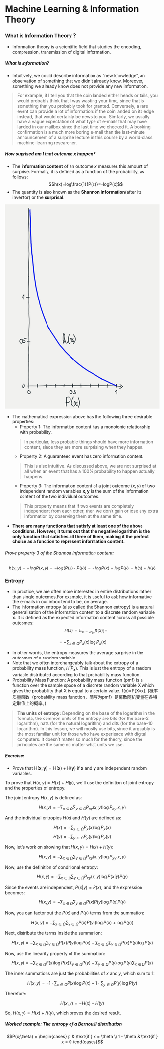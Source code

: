 # Machine Learning & Information Theory

### What is Information Theory？
- Information theory is a scientific field that studies the encoding, compression, transmission of digital information.

##### What is information?
- Intuitively, we could describe information as “new knowledge”, an observation of something that we didn’t already know. Moreover, something we already know does not provide any new information.
>  For example, if I tell you that the coin landed either heads or tails, you would probably think that I was wasting your time, since that is something that you probably took for granted. Conversely, a rare event can provide a lot of information: if the coin landed on its edge instead, that would certainly be news to you. 
> Similarly, we usually have a vague expectation of what type of e-mails that may have landed in our mailbox since the last time we checked it. A booking confirmation is a much more boring e-mail than the last-minute announcement of a surprise lecture in this course by a world-class machine-learning researcher.

##### How suprised am I that outcome x happen?
- The **information content** of an outcome $x$ measures this amount of surprise. Formally, it is defined as a function of the probability, as follows:
$$h(x)=log\frac{1}{P(x)}=-logP(x)$$
- The quantity is also known as the **Shannon information**(after its inventor) or the **surprisal**. 

![](Pictures/InformationTheory01.png)

- The mathematical expression above has the following three desirable properties:
    - Property 1: The information content has a monotonic relationship with probability.
    > In particular, less probable things should have more information content, since they are more surprising when they happen.
    - Property 2: A guaranteed event has zero information content.
    > This is also intuitive. As discussed above, we are not surprised at all when an event that has a 100% probability to happen actually happens.
    - Property 3: The information content of a joint outcome $(x,y)$ of two independent random variables $\pmb x, \pmb y$ is the sum of the information content of the two individual outcomes. 
    > This property means that if two events are completely independent from each other, then we don’t gain or lose any extra information by observing them at the same time.
- **There are many functions that satisfy at least one of the above conditions. However, it turns out that the negative logarithm is the only function that satisfies all three of them, making it the perfect choice as a function to represent information content.**

###### Prove property 3 of the Shannon information content:
$$h(x,y) = -logP(x,y)=-log(P(x)\cdot P(y))=-logP(x)-logP(y)=h(x)+h(y)$$

### Entropy
- In practice, we are often more interested in entire distributions rather than single outcomes.For example, it is useful to ask how informative the e-mails in our inbox tend to be, on average. 
- The information entropy (also called the Shannon entropy) is a natural generalisation of the information content to a discrete random variable $\mathrm{\pmb x}$. It is defined as the expected information content across all possible outcomes:
$$H(x) = \mathbb{E}_{x\sim \mathcal{P}_x}[h(x)] = $$

$$= - \sum_{x\in\Omega}P_x(x)\log P_x(x)$$

- In other words, the entropy measures the average surprise in the outcomes of a random variable.
- Note that we often interchangeably talk about the entropy of a probability mass function, $H(P_{\mathrm{\pmb x}})$. This is just the entropy of a random variable distributed according to that probability mass function.
- Probability Mass Function: A probability mass function (pmf) is a function over the sample space of a discrete random variable X which gives the probability that X is equal to a certain value. f(x)=P[X=x]. (概率质量函数（probability mass function，简写为pmf）是离散随机变量在各特定取值上的概率。)

> **The units of entropy:** Depending on the base of the logarithm in the formula, the common units of the entropy are bits (for the base-2 logarithm), nats (for the natural logarithm) and dits (for the base-10 logarithm). In this lesson, we will mostly use bits, since it arguably is the most familiar unit for those who have experience with digital computers. It doesn’t matter so much for the theory, since the principles are the same no matter what units we use.

##### Exercise: 
- Prove that $\mathrm{H}(\mathrm{\pmb x}, \mathrm{\pmb y}) = \mathrm{H}(\mathrm{\pmb x}) + \mathrm{H}(\mathrm{\pmb y})$ if $\mathrm{\pmb x}$ and $\mathrm{\pmb y }$ are independent random variables.

To prove that $H(x, y) = H(x) + H(y)$, we'll use the definition of joint entropy and the properties of entropy.

The joint entropy $H(x, y)$ is defined as:

$$H(x, y) = -\sum_{x \in \Omega}\sum_{y \in \Omega}P_{xy}(x, y) \log P_{xy}(x, y)$$

And the individual entropies $H(x)$ and $H(y)$ are defined as:

$$H(x) = -\sum_{x \in \Omega}P_x(x) \log P_x(x)$$
$$H(y) = -\sum_{y \in \Omega}P_y(y) \log P_y(y)$$

Now, let's work on showing that $H(x, y) = H(x) + H(y)$:

$$
H(x, y) = -\sum_{x \in \Omega}\sum_{y \in \Omega}P_{xy}(x, y) \log P_{xy}(x, y)
$$

Now, use the definition of conditional entropy:

$$
H(x, y) = -\sum_{x \in \Omega}\sum_{y \in \Omega}P_{xy}(x, y) \log P(x | y)P(y)
$$

Since the events are independent, $P(x | y) = P(x)$, and the expression becomes:

$$
H(x, y) = -\sum_{x \in \Omega}\sum_{y \in \Omega}P(x)P(y) \log P(x)P(y)
$$

Now, you can factor out the $P(x)$ and $P(y)$ terms from the summation:

$$
H(x, y) = -\sum_{x \in \Omega}\sum_{y \in \Omega}P(x)P(y) \left(\log P(x) + \log P(y)\right)
$$

Next, distribute the terms inside the summation:

$$
H(x, y) = -\sum_{x \in \Omega}\sum_{y \in \Omega}P(x)P(y)\log P(x) - \sum_{x \in \Omega}\sum_{y \in \Omega}P(x)P(y)\log P(y)
$$

Now, use the linearity property of the summation:

$$
H(x, y) = -\sum_{x \in \Omega}P(x)\log P(x) \sum_{y \in \Omega}P(y) - \sum_{y \in \Omega}P(y)\log P(y) \sum_{x \in \Omega}P(x)
$$

The inner summations are just the probabilities of $x$ and $y$, which sum to 1:

$$
H(x, y) = -1 \cdot \sum_{x \in \Omega}P(x)\log P(x) - 1 \cdot \sum_{y \in \Omega}P(y)\log P(y)
$$

Therefore:

$$
H(x, y) = -H(x) - H(y)
$$

So, $H(x, y) = H(x) + H(y)$, which proves the desired result.

##### Worked example: The entropy of a Bernoulli distribution
$$P(x;\theta) = 
\begin{cases} 
p & \text{if } x = \theta \\
1 - \theta & \text{if } x = 0 
\end{cases}$$
